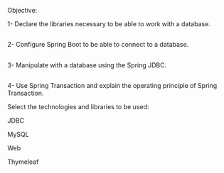  Objective:
 
1- Declare the libraries necessary to be able to work with a database.

##

2- Configure Spring Boot to be able to connect to a database.

##

3- Manipulate with a database using the Spring JDBC.

##

4- Use Spring Transaction and explain the operating principle of Spring Transaction.

Select the technologies and libraries to be used:

JDBC

MySQL

Web

Thymeleaf

